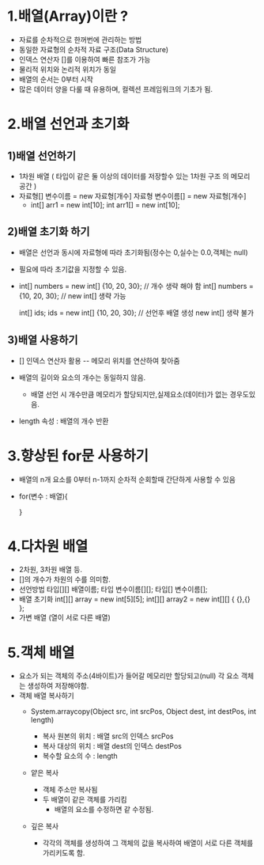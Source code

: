 1.배열(Array)이란 ?
===================
   * 자료를 순차적으로 한꺼번에 관리하는 방법
   * 동일한 자료형의 순차적 자료 구조(Data Structure)
   * 인덱스 연산자 []를 이용하여 빠른 참조가 가능
   * 물리적 위치와 논리적 위치가 동일 
   * 배열의 순서는 0부터 시작
   * 많은 데이터 양을 다룰 때 유용하며, 컬렉션 프레임워크의 기초가 됨.

2.배열 선언과 초기화
===================

 1)배열 선언하기
-------------------
   * 1차원 배열 ( 타입이 같은 둘 이상의 데이터를 저장할수 있는 1차원 구조
      의 메모리 공간 )
   * 자료형[] 변수이름 = new 자료형[개수] 
     자료형 변수이름[] = new 자료형[개수]  
       - int[] arr1 = new int[10];
         int arr1[] = new int[10];

 2)배열 초기화 하기
--------------------
   * 배열은 선언과 동시에 자료형에 따라 초기화됨(정수는 0,실수는 0.0,객체는 null)
   * 필요에 따라 초기값을 지정할 수 있음.
   * int[] numbers = new int[] {10, 20, 30};        // 개수 생략 해야 함 
     int[] numbers = {10, 20, 30};                  // new int[] 생략 가능

     int[] ids; 
     ids = new int[] {10, 20, 30};      // 선언후 배열 생성 new int[] 생략 불가

 3)배열 사용하기
-----------------
   * [] 인덱스 연산자 활용 -- 메모리 위치를 연산하여 찾아줌
   * 배열의 길이와 요소의 개수는 동일하지 않음.
        - 배열 선언 시 개수만큼 메모리가 할당되지만,실제요소(데이터)가 없는 경우도있음.

   * length 속성 : 배열의 개수 반환 
    
3.향상된 for문 사용하기
======================
   * 배열의 n개 요소를 0부터 n-1까지 순차적 순회할때 간단하게 사용할 수 있음
   * for(변수 : 배열){
            
     }

4.다차원 배열
=============  
   * 2차원, 3차원 배열 등.
   * []의 개수가 차원의 수를 의미함.
   * 선언방법 
        타입[][] 배열이름;
        타입 변수이름[][];
        타입[] 변수이름[];
   * 배열 초기화
        int[][] array = new int[5][5];
        int[][] array2 = new int[][] { {},{} };     
   * 가변 배열 (열이 서로 다른 배열)     

5.객체 배열
===========
   * 요소가 되는 객체의 주소(4바이트)가 들어갈 메모리만 할당되고(null)
     각 요소 객체는 생성하여 저장해야함.
   * 객체 배열 복사하기 
      - System.arraycopy(Object src, int srcPos, Object dest, int destPos,
                          int length)   
         - 복사 원본의 위치 : 배열 src의 인덱스 srcPos
         - 복사 대상의 위치 : 배열 dest의 인덱스 destPos
         - 복수할 요소의 수 : length

      - 얕은 복사        
         - 객체 주소만 복사됨
         - 두 배열이 같은 객체를 가리킴
            - 배열의 요소를 수정하면 같 수정됨.     
      - 깊은 복사
         - 각각의 객체를 생성하여 그 객체의 값을 복사하여 배열이 서로 다른 객체를
           가리키도록 함.